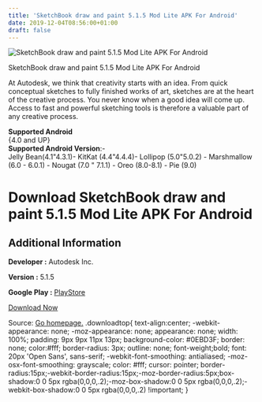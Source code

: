 ```yaml
---
title: 'SketchBook draw and paint 5.1.5 Mod Lite APK For Android'
date: 2019-12-04T08:56:00+01:00
draft: false
---
```


![SketchBook draw and paint 5.1.5 Mod Lite APK For Android](https://i0.wp.com/apkhome.net/wp-content/uploads/2019/12/SketchBook-draw-and-paint-5.1.5-Mod-Lite.png "SketchBook draw and paint 5.1.5 Mod Lite APK For Android")

  

SketchBook draw and paint 5.1.5 Mod Lite APK For Android

At Autodesk, we think that creativity starts with an idea. From quick conceptual sketches to fully finished works of art, sketches are at the heart of the creative process. You never know when a good idea will come up. Access to fast and powerful sketching tools is therefore a valuable part of any creative process.

**Supported Android**  
{4.0 and UP}  
**Supported Android Version**:-  
Jelly Bean(4.1"4.3.1)- KitKat (4.4"4.4.4)- Lollipop (5.0"5.0.2) - Marshmallow (6.0 - 6.0.1) - Nougat (7.0 " 7.1.1) - Oreo (8.0-8.1) - Pie (9.0)

Download SketchBook draw and paint 5.1.5 Mod Lite APK For Android
=================================================================

Additional Information
----------------------

**Developer :** Autodesk Inc.

**Version :** 5.1.5

**Google Play :** [PlayStore](https://play.google.com/store/apps/details?id=com.adsk.sketchbook)

  

[Download Now](https://store4app.co/post/sketchbook-draw-and-paint-5-1-5-mod-lite-apk-for-android_1575384060)

  
Source: [Go homepage.](https://store4app.co/post/sketchbook-draw-and-paint-5-1-5-mod-lite-apk-for-android_1575384060) .downloadtop{ text-align:center; -webkit-appearance: none; -moz-appearance: none; appearance: none; width: 100%; padding: 9px 9px 11px 13px; background-color: #0EBD3F; border: none; color:#fff; border-radius: 3px; outline: none; font-weight;bold; font: 20px 'Open Sans', sans-serif; -webkit-font-smoothing: antialiased; -moz-osx-font-smoothing: grayscale; color: #fff; cursor: pointer; border-radius:15px;-webkit-border-radius:15px;-moz-border-radius:5px;box-shadow:0 0 5px rgba(0,0,0,.2);-moz-box-shadow:0 0 5px rgba(0,0,0,.2);-webkit-box-shadow:0 0 5px rgba(0,0,0,.2) !important; }